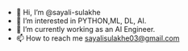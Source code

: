 - 👋 Hi, I’m @sayali-sulakhe
- 👀 I’m interested in PYTHON,ML, DL, AI.
- 🌱 I’m currently working as an AI Engineer.
- 📫 How to reach me sayalisulakhe03@gmail.com

<!---
sayali-sulakhe/sayali-sulakhe is a ✨ special ✨ repository because its `README.md` (this file) appears on your GitHub profile.
You can click the Preview link to take a look at your changes.
--->
